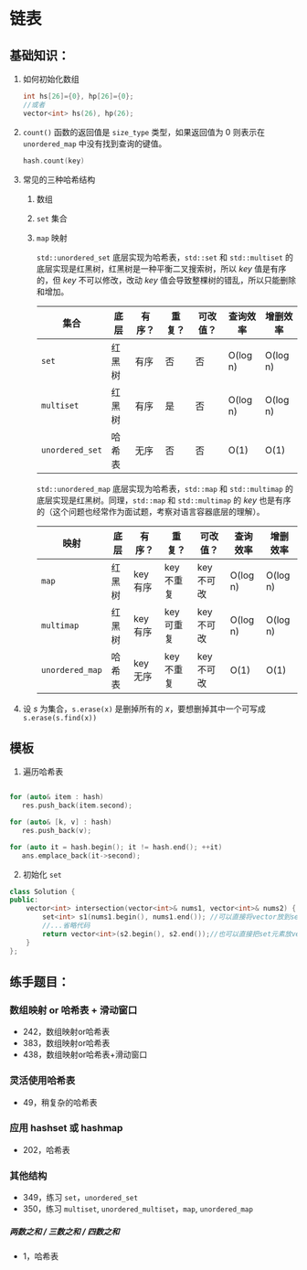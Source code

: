 # 链表

## 基础知识：

1. 如何初始化数组
   ```cpp
   int hs[26]={0}, hp[26]={0};
   //或者
   vector<int> hs(26), hp(26);
   ```
   
2. `count()` 函数的返回值是 `size_type` 类型，如果返回值为 $0$ 则表示在 `unordered_map` 中没有找到查询的键值。
   ```cpp
   hash.count(key)
   ```
   
3. 常见的三种哈希结构

   1. 数组

   2. `set` 集合

   3. `map` 映射

      `std::unordered_set` 底层实现为哈希表，`std::set` 和 `std::multiset` 的底层实现是红黑树，红黑树是一种平衡二叉搜索树，所以 $key$ 值是有序的，但 $key$ 不可以修改，改动 $key$ 值会导致整棵树的错乱，所以只能删除和增加。

      | 集合            | 底层   | 有序？ | 重复？ | 可改值？ | 查询效率 | 增删效率 |
      | --------------- | ------ | ------ | ------ | -------- | -------- | -------- |
      | `set`           | 红黑树 | 有序   | 否     | 否       | O(log n) | O(log n) |
      | `multiset`      | 红黑树 | 有序   | 是     | 否       | O(log n) | O(log n) |
      | `unordered_set` | 哈希表 | 无序   | 否     | 否       | O(1)     | O(1)     |

      

      `std::unordered_map` 底层实现为哈希表，`std::map` 和 `std::multimap` 的底层实现是红黑树。同理，`std::map` 和 `std::multimap` 的 $key$ 也是有序的（这个问题也经常作为面试题，考察对语言容器底层的理解）。

      | 映射            | 底层   | 有序？  | 重复？    | 可改值？  | 查询效率 | 增删效率 |
      | --------------- | ------ | ------- | --------- | --------- | -------- | -------- |
      | `map`           | 红黑树 | key有序 | key不重复 | key不可改 | O(log n) | O(log n) |
      | `multimap`      | 红黑树 | key有序 | key可重复 | key不可改 | O(log n) | O(log n) |
      | `unordered_map` | 哈希表 | key无序 | key不重复 | key不可改 | O(1)     | O(1)     |

      

4. 设 $s$ 为集合，`s.erase(x)` 是删掉所有的 $x$，要想删掉其中一个可写成 `s.erase(s.find(x))`


## 模板

1. 遍历哈希表
```cpp

for (auto& item : hash)
   res.push_back(item.second);

for (auto& [k, v] : hash)
   res.push_back(v);

for (auto it = hash.begin(); it != hash.end(); ++it)
   ans.emplace_back(it->second);
```

2. 初始化 `set`
```cpp
class Solution {
public:
    vector<int> intersection(vector<int>& nums1, vector<int>& nums2) {
        set<int> s1(nums1.begin(), nums1.end()); //可以直接将vector放到set里
        //...省略代码
        return vector<int>(s2.begin(), s2.end());//也可以直接把set元素放vector里
    }
};
```

## 练手题目：

### 数组映射 or 哈希表 + 滑动窗口
- 242，数组映射or哈希表
- 383，数组映射or哈希表
- 438，数组映射or哈希表+滑动窗口

### 灵活使用哈希表
- 49，稍复杂的哈希表

### 应用 hashset 或 hashmap
- 202，哈希表

### 其他结构
- 349，练习 `set`，`unordered_set`
- 350，练习 `multiset`, `unordered_multiset`，`map`, `unordered_map`


##### 两数之和 / 三数之和 / 四数之和
- 1，哈希表